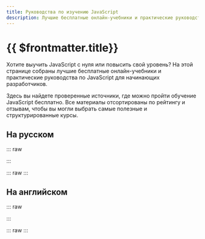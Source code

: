 ```yaml
---
title: Руководства по изучению JavaScript
description: Лучшие бесплатные онлайн-учебники и практические руководства по JavaScript для начинающих разработчиков
---
```


# {{ $frontmatter.title}}

Хотите выучить JavaScript с нуля или повысить свой уровень? На этой странице собраны лучшие бесплатные онлайн-учебники и практические руководства по JavaScript для начинающих разработчиков.

Здесь вы найдете проверенные источники, где можно пройти обучение JavaScript бесплатно. Все материалы отсортированы по рейтингу и отзывам, чтобы вы могли выбрать самые полезные и структурированные курсы.

## На русском

::: raw
<div className="grid grid-cols-2 gap-x-5 gap-y-8 md:grid-cols-3">
  <ProjectCard
    title="Javascript.ru"
    description="Современный учебник JavaScript"
    :number="1"
    image="/assets/js/links/docs/javascriptru-logo.png"
    href="https://learn.javascript.ru/"
  />

  <ProjectCard
    title="Code.mu"
    description="Лучший учебник по программированию"
    :number="2"
    image="/assets/js/links/docs/codemu-logo.png"
    href="https://code.mu/ru/javascript/book/prime/"
  />

  <ProjectCard
    title="Дока"
    description="Добрый справочник для разработчиков"
    :number="3"
    image="/assets/js/links/docs/doka-logo.png"
    href="https://doka.guide/js/"
  />

  <ProjectCard
    title="Metanit"
    description="Сайт о программировании"
    image="/assets/js/links/docs/metanit-logo.png"
    href="https://metanit.com/web/javascript/"
  />
  
  <ProjectCard
    title="MDN"
    description="Ресурсы для разработчиков от разработчиков"
    image="/assets/js/links/docs/mdn-logo.png"
    href="https://developer.mozilla.org/ru/docs/Learn_web_development/Core/Scripting/What_is_JavaScript"
  />
  
  <ProjectCard
    title="ИТ Шеф"
    description="Всё о веб-разработке и программировании в одном месте"
    image="/assets/js/links/docs/itchief-logo.png"
    href="https://itchief.ru/javascript"
  />
  
  <ProjectCard
    title="JavaScript для тупых"
    description="Позволит каждому изучить основы JavaScript"
    image="/assets/js/links/docs/jsfordummies-logo.png"
    href="https://thedvlpr.gitbook.io/javascript-for-dummies/glavnaya"
  />
  
  <ProjectCard
    title="Professor Web"
    description="Обзор новых веб-стандартов"
    image="/assets/js/links/docs/professorweb-logo.png"
    href="https://professorweb.ru/my/javascript/js_theory/level1/javascript_index.php"
  />
</div>
:::

::: raw
<Poll class="mt-10" pollId="4b53f191-919b-43c9-a486-f0d97a3eaf7e" />
:::

## На английском

::: raw
<div className="grid grid-cols-2 gap-x-5 gap-y-8 md:grid-cols-3">
  <ProjectCard
    title="Javascript.info"
    description="The Modern JavaScript Tutorial"
    :number="1"
    image="/assets/js/links/docs/javascript-info-logo.png"
    href="https://javascript.info/"
  />

  <ProjectCard
    title="GeeksforGeeks"
    description="Comprehensive educational portal"
    :number="2"
    image="/assets/js/links/docs/gfg-logo.png"
    href="https://www.geeksforgeeks.org/javascript/"
  />

  <ProjectCard
    title="MDN"
    description="Resources for developers from developers"
    :number="3"
    image="/assets/js/links/docs/mdn-logo.png"
    href="https://developer.mozilla.org/en-US/docs/Web/JavaScript"
  />

  <ProjectCard
    title="W3Schools"
    description="Educational website for learning coding online"
    image="/assets/js/links/docs/w3schools-logo.png"
    href="https://www.w3schools.com/js/DEFAULT.asp"
  />
  
  <ProjectCard
    title="web.dev"
    description="Content to help you by members of the Chrome team"
    image="/assets/js/links/docs/web-dev-logo.png"
    href="https://web.dev/learn/javascript/welcome"
  />
  
  <ProjectCard
    title="Programiz"
    description="Programiz to learn programming"
    image="/assets/js/links/docs/itchief-logo.png"
    href="https://www.programiz.com/javascript"
  />
  
  <ProjectCard
    title="Learn-js"
    description="Interactive JavaScript tutorials"
    image="/assets/js/links/docs/learn-js-logo.png"
    href="https://www.learn-js.org/"
  />
  
  <ProjectCard
    title="Learn JavaScript Fast"
    description="Learn Javascript fast with hands-on project"
    image="/assets/js/links/docs/learnjs-fast-logo.png"
    href="https://learnjavascriptfast.com/"
  />

  <ProjectCard
    title="Scribbler"
    description="Free JavaScript Tutorial"
    image="/assets/js/links/docs/scribbler-logo.png"
    href="https://scribbler.live/learn/javascript-tutorial-beginners/"
  />
</div>
:::

::: raw
<Poll class="mt-10" pollId="5d3d3cd9-95c9-4521-a584-3e9621dbf087" />
:::
